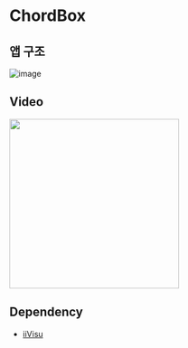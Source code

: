 # ChordBox

## 앱 구조

![image](https://user-images.githubusercontent.com/29828988/163529867-a0d9124c-8079-4af0-85aa-674808ed3e2a.png)

## Video

<img src="https://user-images.githubusercontent.com/29828988/163530732-f1425b00-22d0-47ad-9b97-e079deafa14f.gif" width="300px"></src>

## Dependency

* [iiVisu](https://github.com/ImnIrdst/iiVisu)
